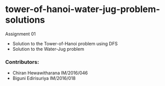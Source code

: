 # tower-of-hanoi-water-jug-problem-solutions

Assignment 01

- Solution to the Tower-of-Hanoi problem using DFS
- Solution to the Water-Jug problem

### Contributors:
- Chiran Hewawitharana IM/2016/046
- Biguni Edirisuriya   IM/2016/018
